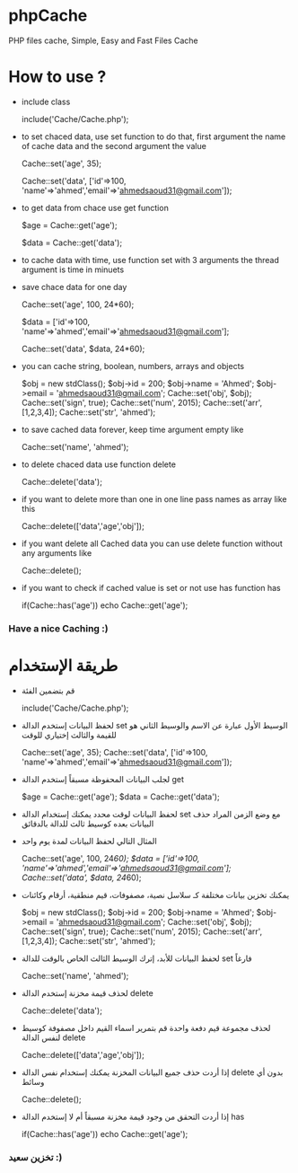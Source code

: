 # phpCache
PHP files cache, Simple, Easy and Fast Files Cache

# How to use ?
- include class

	include('Cache/Cache.php');

- to set chaced data, use set function to do that, first argument the name of cache data and the second argument the value

	Cache::set('age', 35);
	
	Cache::set('data', ['id'=>100, 'name'=>'ahmed','email'=>'ahmedsaoud31@gmail.com']);

- to get data from chace use get function

	$age = Cache::get('age');
	
	$data = Cache::get('data');

- to cache data with time, use function set with 3 arguments the thread argument is time in minuets
- save chace data for one day

	Cache::set('age', 100, 24*60);
	
	$data = ['id'=>100, 'name'=>'ahmed','email'=>'ahmedsaoud31@gmail.com'];
	
	Cache::set('data', $data, 24*60);


- you can cache string, boolean, numbers, arrays and objects

	$obj = new stdClass();
	$obj->id = 200;
	$obj->name = 'Ahmed';
	$obj->email = 'ahmedsaoud31@gmail.com';
	Cache::set('obj', $obj);
	Cache::set('sign', true);
	Cache::set('num', 2015);
	Cache::set('arr', [1,2,3,4]);
	Cache::set('str', 'ahmed');

- to save cached data forever, keep time argument empty like

	Cache::set('name', 'ahmed');

- to delete chaced data use function delete

	Cache::delete('data');

- if you want to delete more than one in one line pass names as array like this

	Cache::delete(['data','age','obj']);

- if you want delete all Cached data you can use delete function without any arguments like

	Cache::delete();

- if you want to check if cached value is set or not use has function has

	if(Cache::has('age'))
		echo Cache::get('age');
	
### Have a nice Caching :)

# طريقة الإستخدام
- قم بتضمين الفئة

	include('Cache/Cache.php');

- لحفظ البيانات إستخدم الدالة  set الوسيط الأول عبارة عن الاسم والوسيط الثاني هو للقيمة والثالث إختياري للوقت

	Cache::set('age', 35);
	Cache::set('data', ['id'=>100, 'name'=>'ahmed','email'=>'ahmedsaoud31@gmail.com']);

- لجلب البيانات المحفوظة مسبقاً إستخدم الدالة get

	$age = Cache::get('age');
	$data = Cache::get('data');

- لحفظ البيانات لوقت محدد يمكنك إستخدام الدالة set مع وضع الزمن المراد حذف البيانات بعده كوسيط ثالث للدالة بالدقائق
- المثال التالي لحفظ البيانات لمدة يوم واحد

	Cache::set('age', 100, 24*60);
	$data = ['id'=>100, 'name'=>'ahmed','email'=>'ahmedsaoud31@gmail.com'];
	Cache::set('data', $data, 24*60);


- يمكنك تخزين بيانات مختلفة كـ سلاسل نصية، مصفوفات، قيم منطقية، أرقام وكائنات

	$obj = new stdClass();
	$obj->id = 200;
	$obj->name = 'Ahmed';
	$obj->email = 'ahmedsaoud31@gmail.com';
	Cache::set('obj', $obj);
	Cache::set('sign', true);
	Cache::set('num', 2015);
	Cache::set('arr', [1,2,3,4]);
	Cache::set('str', 'ahmed');

- لحفظ البيانات للأبد، إترك الوسيط الثالث الخاص بالوقت للدالة set فارغاً

	Cache::set('name', 'ahmed');

- لحذف قيمة مخزنة إستخدم الدالة  delete

	Cache::delete('data');

- لحذف مجموعة قيم دفعة واحدة قم بتمرير اسماء القيم داخل مصفوفة كوسيط لنفس الدالة delete

	Cache::delete(['data','age','obj']);

- إذا أردت حذف جميع البيانات المخزنة يمكنك إستخدام نفس الدالة delete بدون أي وسائط

	Cache::delete();

- إذا أردت التحقق من وجود قيمة مخزنة مسبقاً أم لا إستخدم الدالة has

	if(Cache::has('age'))
		echo Cache::get('age');
	
### تخزين سعيد :)

